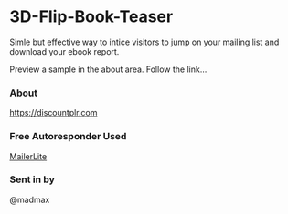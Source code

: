 # 3D-Flip-Book-Teaser

Simle but effective way to intice visitors to jump on your mailing list and download your ebook report.

Preview a sample in the about area. Follow the link...

### About

https://discountplr.com

### Free Autoresponder Used

[MailerLite](https://411center.com/r/best-mailer)

### Sent in by

@madmax

